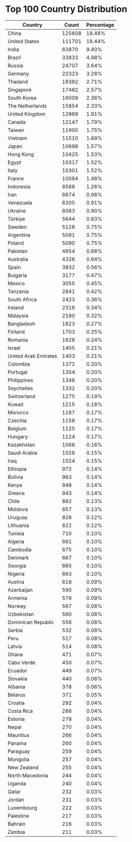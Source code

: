 # Top 100 Country Distribution
| Country | Count | Percentage |
|----|----|----|
| China | 125608 | 18.48% |
| United States | 111701 | 16.44% |
| India | 63870 | 9.40% |
| Brazil | 33833 | 4.98% |
| Russia | 24707 | 3.64% |
| Germany | 22323 | 3.28% |
| Thailand | 18382 | 2.71% |
| Singapore | 17482 | 2.57% |
| South Korea | 16009 | 2.36% |
| The Netherlands | 15854 | 2.33% |
| United Kingdom | 12969 | 1.91% |
| Canada | 12147 | 1.79% |
| Taiwan | 11900 | 1.75% |
| Vietnam | 11510 | 1.69% |
| Japan | 10698 | 1.57% |
| Hong Kong | 10425 | 1.53% |
| Egypt | 10317 | 1.52% |
| Italy | 10301 | 1.52% |
| France | 10084 | 1.48% |
| Indonesia | 8588 | 1.26% |
| Iran | 6674 | 0.98% |
| Venezuela | 6205 | 0.91% |
| Ukraine | 6083 | 0.90% |
| Türkiye | 5644 | 0.83% |
| Sweden | 5128 | 0.75% |
| Argentina | 5091 | 0.75% |
| Poland | 5090 | 0.75% |
| Pakistan | 4654 | 0.68% |
| Australia | 4326 | 0.64% |
| Spain | 3832 | 0.56% |
| Bulgaria | 3177 | 0.47% |
| Mexico | 3055 | 0.45% |
| Tanzania | 2841 | 0.42% |
| South Africa | 2423 | 0.36% |
| Ireland | 2316 | 0.34% |
| Malaysia | 2180 | 0.32% |
| Bangladesh | 1823 | 0.27% |
| Finland | 1703 | 0.25% |
| Romania | 1628 | 0.24% |
| Israel | 1405 | 0.21% |
| United Arab Emirates | 1403 | 0.21% |
| Colombia | 1372 | 0.20% |
| Portugal | 1354 | 0.20% |
| Philippines | 1348 | 0.20% |
| Seychelles | 1332 | 0.20% |
| Switzerland | 1275 | 0.19% |
| Kuwait | 1215 | 0.18% |
| Morocco | 1187 | 0.17% |
| Czechia | 1158 | 0.17% |
| Belgium | 1125 | 0.17% |
| Hungary | 1124 | 0.17% |
| Kazakhstan | 1068 | 0.16% |
| Saudi Arabia | 1029 | 0.15% |
| Iraq | 1024 | 0.15% |
| Ethiopia | 972 | 0.14% |
| Bolivia | 963 | 0.14% |
| Kenya | 948 | 0.14% |
| Greece | 943 | 0.14% |
| Chile | 882 | 0.13% |
| Moldova | 857 | 0.13% |
| Uruguay | 828 | 0.12% |
| Lithuania | 822 | 0.12% |
| Tunisia | 710 | 0.10% |
| Algeria | 681 | 0.10% |
| Cambodia | 675 | 0.10% |
| Denmark | 667 | 0.10% |
| Georgia | 665 | 0.10% |
| Nigeria | 663 | 0.10% |
| Austria | 618 | 0.09% |
| Azerbaijan | 590 | 0.09% |
| Armenia | 579 | 0.09% |
| Norway | 567 | 0.08% |
| Uzbekistan | 560 | 0.08% |
| Dominican Republic | 556 | 0.08% |
| Serbia | 532 | 0.08% |
| Peru | 517 | 0.08% |
| Latvia | 514 | 0.08% |
| Ghana | 471 | 0.07% |
| Cabo Verde | 450 | 0.07% |
| Ecuador | 449 | 0.07% |
| Slovakia | 440 | 0.06% |
| Albania | 378 | 0.06% |
| Belarus | 371 | 0.05% |
| Croatia | 292 | 0.04% |
| Costa Rica | 288 | 0.04% |
| Estonia | 278 | 0.04% |
| Nepal | 270 | 0.04% |
| Mauritius | 266 | 0.04% |
| Panama | 260 | 0.04% |
| Paraguay | 259 | 0.04% |
| Mongolia | 257 | 0.04% |
| New Zealand | 255 | 0.04% |
| North Macedonia | 244 | 0.04% |
| Uganda | 240 | 0.04% |
| Qatar | 232 | 0.03% |
| Jordan | 231 | 0.03% |
| Luxembourg | 222 | 0.03% |
| Palestine | 217 | 0.03% |
| Bahrain | 216 | 0.03% |
| Zambia | 211 | 0.03% |
